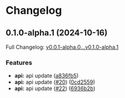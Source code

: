 # Changelog

## 0.1.0-alpha.1 (2024-10-16)

Full Changelog: [v0.0.1-alpha.0...v0.1.0-alpha.1](https://github.com/MpesaFlow/mpesaflow-node/compare/v0.0.1-alpha.0...v0.1.0-alpha.1)

### Features

* **api:** api update ([a836fb5](https://github.com/MpesaFlow/mpesaflow-node/commit/a836fb54d19d64788cf383d5a11723ec6b286a17))
* **api:** api update ([#20](https://github.com/MpesaFlow/mpesaflow-node/issues/20)) ([0cd2559](https://github.com/MpesaFlow/mpesaflow-node/commit/0cd2559223d2e2e5ad9a52d8311fbd8cee5e0276))
* **api:** api update ([#22](https://github.com/MpesaFlow/mpesaflow-node/issues/22)) ([6936b2b](https://github.com/MpesaFlow/mpesaflow-node/commit/6936b2b32e6e49ee82be484a2dc5767cdba8cf97))
